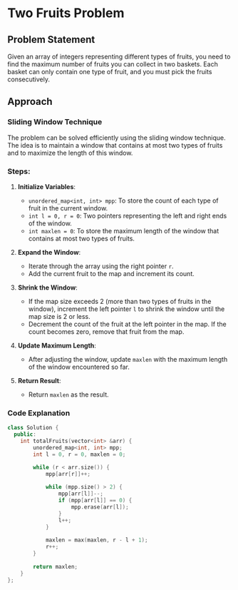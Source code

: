 # Two Fruits Problem

## Problem Statement
Given an array of integers representing different types of fruits, you need to find the maximum number of fruits you can collect in two baskets. Each basket can only contain one type of fruit, and you must pick the fruits consecutively.

## Approach

### Sliding Window Technique
The problem can be solved efficiently using the sliding window technique. The idea is to maintain a window that contains at most two types of fruits and to maximize the length of this window.

### Steps:
1. **Initialize Variables**:
    - `unordered_map<int, int> mpp`: To store the count of each type of fruit in the current window.
    - `int l = 0, r = 0`: Two pointers representing the left and right ends of the window.
    - `int maxlen = 0`: To store the maximum length of the window that contains at most two types of fruits.

2. **Expand the Window**:
    - Iterate through the array using the right pointer `r`.
    - Add the current fruit to the map and increment its count.

3. **Shrink the Window**:
    - If the map size exceeds 2 (more than two types of fruits in the window), increment the left pointer `l` to shrink the window until the map size is 2 or less.
    - Decrement the count of the fruit at the left pointer in the map. If the count becomes zero, remove that fruit from the map.

4. **Update Maximum Length**:
    - After adjusting the window, update `maxlen` with the maximum length of the window encountered so far.

5. **Return Result**:
    - Return `maxlen` as the result.

### Code Explanation
```cpp
class Solution {
  public:
    int totalFruits(vector<int> &arr) {
        unordered_map<int, int> mpp;
        int l = 0, r = 0, maxlen = 0;

        while (r < arr.size()) {
            mpp[arr[r]]++;
            
            while (mpp.size() > 2) {
                mpp[arr[l]]--;
                if (mpp[arr[l]] == 0) {
                    mpp.erase(arr[l]);
                }
                l++;
            }
            
            maxlen = max(maxlen, r - l + 1);
            r++;
        }
        
        return maxlen;
    }
};